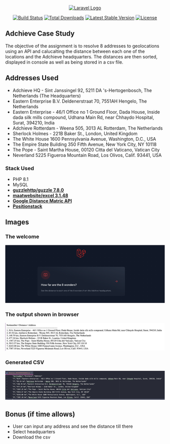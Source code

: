 <p align="center"><a href="https://laravel.com" target="_blank"><img src="https://raw.githubusercontent.com/laravel/art/master/logo-lockup/5%20SVG/2%20CMYK/1%20Full%20Color/laravel-logolockup-cmyk-red.svg" width="400" alt="Laravel Logo"></a></p>

<p align="center">
<a href="https://github.com/laravel/framework/actions"><img src="https://github.com/laravel/framework/workflows/tests/badge.svg" alt="Build Status"></a>
<a href="https://packagist.org/packages/laravel/framework"><img src="https://img.shields.io/packagist/dt/laravel/framework" alt="Total Downloads"></a>
<a href="https://packagist.org/packages/laravel/framework"><img src="https://img.shields.io/packagist/v/laravel/framework" alt="Latest Stable Version"></a>
<a href="https://packagist.org/packages/laravel/framework"><img src="https://img.shields.io/packagist/l/laravel/framework" alt="License"></a>
</p>

## Adchieve Case Study 
The objective of the assignment is to resolve 8 addresses to geolocations using an API and calucalting the distance between
each one of the locations and the Adchieve headquarters. The distances are then sorted, displayed in console as well as being stored in a csv file. 



## Addresses Used

- Adchieve HQ - Sint Janssingel 92, 5211 DA 's-Hertogenbosch, The Netherlands (The Headquarters)
- Eastern Enterprise B.V. Deldenerstraat 70, 7551AH Hengelo, The Netherlands
- Eastern Enterprise - 46/1 Office no 1 Ground Floor, Dada House, Inside dada silk mills compound, Udhana Main Rd, near Chhaydo Hospital, Surat, 394210, India
- Adchieve Rotterdam - Weena 505, 3013 AL Rotterdam, The Netherlands
- Sherlock Holmes - 221B Baker St., London, United Kingdom
- The White House 1600 Pennsylvania Avenue, Washington, D.C., USA
- The Empire State Building 350 Fifth Avenue, New York City, NY 10118
- The Pope - Saint Martha House, 00120 Citta del Vaticano, Vatican City
- Neverland 5225 Figueroa Mountain Road, Los Olivos, Calif. 93441, USA


### Stack Used

- PHP 8.1
- MySQL
- **[guzzlehttp/guzzle 7.8.0](https://packagist.org/packages/guzzlehttp/guzzle)**
- **[maatwebsite/excel 3.1.48](https://packagist.org/packages/maatwebsite/excel)**
- **[Google Distance Matric API](https://developers.google.com/maps/documentation/distance-matrix/overview)**
- **[Positionstack](https://positionstack.com/)**

## Images

### The welcome
![img_1.png](img_1.png)

### The output shown in browser
![img.png](img.png)

### Generated CSV
![img_2.png](img_2.png)

## Bonus (if time allows)
- User can input any address and see the distance till there
- Select headquarters
- Download the csv 
